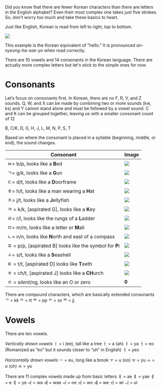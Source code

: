 Did you know that there are fewer Korean characters than there are letters in the English alphabet? Even their most complex one takes just five strokes. So, don't worry too much and take these basics to heart.

Just like English, Korean is read from left to right, top to bottom.

![](resource:assets/images/LessonImages/reading_1.png)


This example is the Korean equivalent of "hello." It is pronounced *an-nyeong-ha-sae-yo* when read correctly.

There are 10 vowels and 14 consonants in the Korean language. There are actually more complex letters but let's stick to the simple ones for now.

# Consonants

Let’s focus on consonants first. In Korean, there are no F, R, V, and Z sounds. Q, W, and X can be made by combining two or more sounds (kw, ks) and Y cannot stand alone and must be followed by a vowel sound. C and K can be grouped together, leaving us with a smaller consonant count of 12

B, C/K, D, G, H, J, L, M, N, P, S, T

Based on where the consonant is placed in a syllable (beginning, middle, or end), the sound changes.



| Consonant                         | Image                                |
| ----------------------------- | ------------------------------------ |
| ㅂ= b/p, looks like a **B**ed | ![](resource:assets/images/LessonImages/consonant_1.png) |
| ㄱ= g/k, looks like a **G**un | ![](resource:assets/images/LessonImages/consonant_2.png) |
| ㄷ= d/t, looks like a **D**oorframe | ![](resource:assets/images/LessonImages/consonant_3.png) |
| ㅎ= h/t, looks like a man wearing a **H**at | ![](resource:assets/images/LessonImages/consonant_4.png) |
| ㅈ= j/t, looks like a **J**ellyfish | ![](resource:assets/images/LessonImages/consonant_5.png) |
| ㅋ = k/k, [aspirated G], looks like a **K**ey | ![](resource:assets/images/LessonImages/consonant_6.png) |
| ㄹ= r/l, looks like the rungs of a **L**adder | ![](resource:assets/images/LessonImages/consonant_7.png) |
| ㅁ= m/m, looks like a letter or **M**ail | ![](resource:assets/images/LessonImages/consonant_8.png) |
| ㄴ= n/n, looks like **N**orth and east of a compass | ![](resource:assets/images/LessonImages/consonant_9.png) |
| ㅍ = p/p, [aspirated B] looks like the symbol for **P**i | ![](resource:assets/images/LessonImages/consonant_10.png) |
| ㅅ= s/t, looks like a **S**eashell | ![](resource:assets/images/LessonImages/consonant_11.png) |
| ㅌ = t/t, [aspirated D] looks like **T**eeth | ![](resource:assets/images/LessonImages/consonant_12.png) |
| ㅊ = ch/t, [aspirated J] looks like a **CH**urch | ![](resource:assets/images/LessonImages/consonant_13.png) |
| ㅇ = *silent*/ng, looks like an O or zero  | **0** |

There are compound characters, which are basically extended consonants
ᄁ = kk
ᄄ = tt
ᄈ = pp
ᄊ = ss
ᄍ = jj



# Vowels

There are ten vowels.

*Vertically drawn vowels*
ㅣ = i (ee), tall like a tree
ㅏ = a (ah)
ㅑ = ya
ㅓ = eo (Romanized as “eo” but it sounds closer to “uh” in English)
ㅕ = yeo

*Horizontally drawn vowels*
ㅡ = eu, long like a brook
ㅜ = u (oo)
ㅠ = yu 
ㅗ = o (oh)
ㅛ = yo

There are 11 complex vowels made up from basic letters
ㅐ = ae
ㅒ = yae
ㅔ = e
ㅖ = ye
ㅘ = wa
ㅙ = wae
ㅚ = oe
ㅝ = wo
ㅞ = we
ㅟ = wi
ㅢ = ui